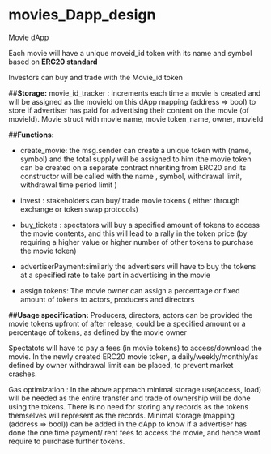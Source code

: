 # movies_Dapp_design

Movie dApp

Each movie will have a unique moveid_id token with its name and symbol based on **ERC20 standard**

Investors can buy and trade with the Movie_id token

##**Storage:**
movie_id_tracker : increments each time a movie is created and will be assigned as the movieId on this dApp
mapping (address => bool) to store if advertiser has paid for advertising their content on the movie (of movieId).
Movie struct with movie name, movie token_name, owner, movieId 

##**Functions:**

* create_movie: the msg.sender can create a unique token with (name, symbol) and the total supply will be assigned to him (the movie token can be created on a separate contract nheriting from ERC20 and its constructor will be called with the name , symbol, withdrawal limit, withdrawal time period limit )

* invest : stakeholders can buy/ trade movie tokens ( either through exchange or token swap protocols)
 
* buy_tickets : spectators will buy a specified amount of tokens to access the movie contents, and this will lead to a rally in the token price (by requiring a higher value or higher number of other tokens to purchase the movie token)
				
* advertiserPayment:similarly the advertisers will have to buy the tokens at a specified rate to take part in advertising in the movie

* assign tokens: The movie owner can assign a percentage or fixed amount of tokens to actors, producers and directors
				
				
##**Usage specification:**
Producers, directors, actors can be provided the movie tokens upfront of after release, could be a specified amount or a percentage of tokens, as defined by the movie owner

Spectatots will have to pay a fees (in movie tokens) to access/download the movie.
In the newly created ERC20 movie token, a daily/weekly/monthly/as defined by owner withdrawal limit can be placed, to prevent market crashes.

Gas optimization : In the above approach minimal storage use(access, load) will be needed as the entire transfer and trade of ownership will be done using the tokens. 
					There is no need for storing any records as the tokens themselves will represent as the records.
					Minimal storage (mapping (address => bool)) can be added in the dApp to know if a advertiser has done the one time payment/ rent fees to access the movie, and hence wont require to purchase further tokens.